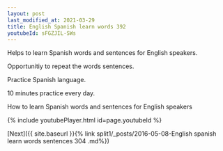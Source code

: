 ```yaml
---
layout: post
last_modified_at: 2021-03-29
title: English Spanish learn words 392 
youtubeId: sFGZJIL-SWs
---
```

 
 
Helps to learn Spanish words and sentences for English speakers.

Opportunitiy to repeat the words sentences. 

Practice Spanish language. 
 
10 minutes practice every day. 
 
How to learn Spanish words and sentences for English speakers 
 
{% include youtubePlayer.html id=page.youtubeId %}
 
 
[Next]({{ site.baseurl }}{% link  split1/_posts/2016-05-08-English spanish learn words sentences 304 .md%})
 
